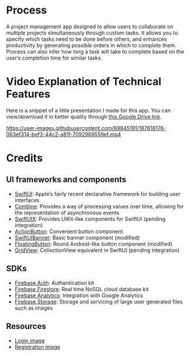# Process
A project management app designed to allow users to collaborate on multiple projects simultaneously through custom tasks. It allows you to specify which tasks need to be done before others, and enhances productivity by generating possible orders in which to complete them. Process can also infer how long a task will take to complete based on the user’s completion time for similar tasks.

# Video Explanation of Technical Features

Here is a snippet of a little presentation I made for this app. You can view/download it in better quality through [this Google Drive link]().


https://user-images.githubusercontent.com/69845191/187618176-063ef314-bef3-44c2-a81f-7092969559ef.mp4


# Credits

## UI frameworks and components
* [SwiftUI](https://developer.apple.com/xcode/swiftui/): Apple’s fairly recent declarative framework for building user interfaces
* [Combine](https://developer.apple.com/documentation/combine): Provides a way of processing values over time, allowing for the representation of asynchronous events
* [SwiftUIX](https://github.com/SwiftUIX/SwiftUIX): Provides UIKit-like components for SwiftUI (pending integration)
* [ActionButton](https://github.com/swiftui-library/action-button): Convenient button component
* [SwiftUIBanner](https://github.com/jboullianne/SwiftUIBanner): Basic banner component (modified)
* [FloatingButton](https://swiftuirecipes.com/blog/floating-action-button-in-swiftui): Round Android-like button component (modified)
* [GridView](https://github.com/Q-Mobile/QGrid): CollectionView equivalent in SwiftUI (pending integration)

## SDKs
* [Firebase Auth](https://firebase.google.com/docs/auth): Authentication kit
* [Firebase Firestore](https://firebase.google.com/docs/firestore?authuser=0): Real time NoSQL cloud database kit
* [Firebase Analytics](https://firebase.google.com/docs/analytics): Integration with Google Analytics
* [Firebase Storage](https://firebase.google.com/docs/storage): Storage and servicing of large user generated files such as images

## Resources
* [Login image](https://www.freepik.com/free-vector/colleagues-working-together-project_9174459.htm#query=people%20working&position=12&from_view=search)
* [Registration image](https://www.freepik.com/free-vector/businessman-holding-pencil-big-complete-checklist-with-tick-marks_11879344.htm#query=register&position=0&from_view=search)
